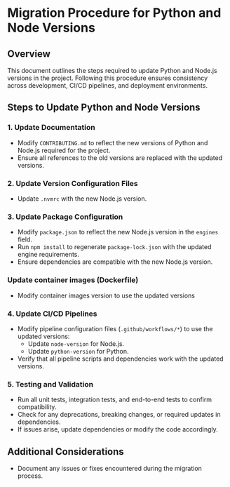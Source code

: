 # Migration Procedure for Python and Node Versions

## Overview
This document outlines the steps required to update Python and Node.js versions in the project. Following this procedure ensures consistency across development, CI/CD pipelines, and deployment environments.

## Steps to Update Python and Node Versions

### 1. Update Documentation
- Modify `CONTRIBUTING.md` to reflect the new versions of Python and Node.js required for the project.
- Ensure all references to the old versions are replaced with the updated versions.

### 2. Update Version Configuration Files
- Update `.nvmrc` with the new Node.js version.

### 3. Update Package Configuration
- Modify `package.json` to reflect the new Node.js version in the `engines` field.
- Run `npm install` to regenerate `package-lock.json` with the updated engine requirements.
- Ensure dependencies are compatible with the new Node.js version.

### Update container images (Dockerfile)
- Modify container images version to use the updated versions

### 4. Update CI/CD Pipelines
- Modify pipeline configuration files (`.github/workflows/*`) to use the updated versions:
  - Update `node-version` for Node.js.
  - Update `python-version` for Python.
- Verify that all pipeline scripts and dependencies work with the updated versions.

### 5. Testing and Validation
- Run all unit tests, integration tests, and end-to-end tests to confirm compatibility.
- Check for any deprecations, breaking changes, or required updates in dependencies.
- If issues arise, update dependencies or modify the code accordingly.

## Additional Considerations
- Document any issues or fixes encountered during the migration process.

